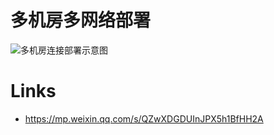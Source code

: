 # 多机房多网络部署

![多机房连接部署示意图](https://s2.ax1x.com/2019/10/30/K4l00A.png)

# Links

- https://mp.weixin.qq.com/s/QZwXDGDUInJPX5h1BfHH2A
